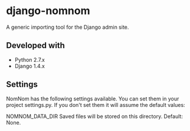 django-nomnom
=============

A generic importing tool for the Django admin site.

Developed with
--------------

 * Python 2.7.x
 * Django 1.4.x

Settings
--------

NomNom has the following settings available. You can set them in your project settings.py. If you don't set them it will assume the default values:

NOMNOM_DATA_DIR
Saved files will be stored on this directory. Default: None.
